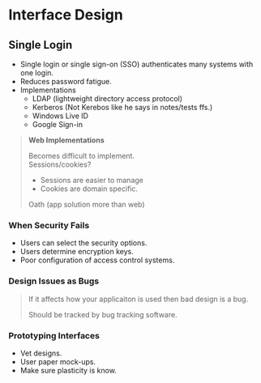 #  Interface Design

## Single Login

*  Single login or single sign-on (SSO) authenticates many systems with one login.
*  Reduces password fatigue.
*  Implementations
    *  LDAP (lightweight directory access protocol)
    *  Kerberos (Not Kerebos like he says in notes/tests ffs.)
    *  Windows Live ID
    *  Google Sign-in

>  **Web Implementations**
>
>  Becomes difficult to implement.  
>  Sessions/cookies?
>  *  Sessions are easier to manage
>  *  Cookies are domain specific.
>
> Oath (app solution more than web)

###  When Security Fails

*  Users can select the security options.
*  Users determine encryption keys.
*  Poor configuration of access control systems.

### Design Issues as Bugs
>If it affects how your applicaiton is used then bad design is a bug.
>
>Should be tracked by bug tracking software.

### Prototyping Interfaces
*  Vet designs.
*  User paper mock-ups.
*  Make sure plasticity is know.
